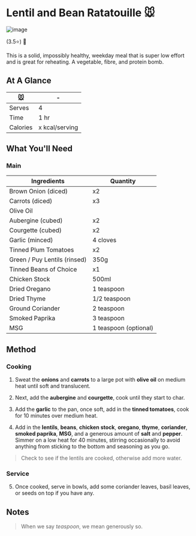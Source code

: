 # Lentil and Bean Ratatouille 🐭

![image](https://drive.google.com/uc?export=view&id=1TTqqLcTi78Juntj3kqNQUjgtYPNmhLLK)

[//]: # (when adding google drive link, just replace the asset id, don't change anything else about the above link otherwise the image will not display)

(3.5⭐️) 💚

This is a solid, impossibly healthy, weekday meal that is super low effort and is great for reheating. A vegetable, fibre, and protein bomb.

## At A Glance

| 🐭       | -              |
| -------- | -------------- |
| Serves   | 4              |
| Time     | 1 hr           |
| Calories | x kcal/serving |

## What You'll Need

### **Main**

| Ingredients                  | Quantity              |
| ---------------------------- | --------------------- |
| Brown Onion (diced)          | x2                    |
| Carrots (diced)              | x3                    |
| Olive Oil                    |                       |
| Aubergine (cubed)            | x2                    |
| Courgette (cubed)            | x2                    |
| Garlic (minced)              | 4 cloves              |
| Tinned Plum Tomatoes         | x2                    |
| Green / Puy Lentils (rinsed) | 350g                  |
| Tinned Beans of Choice       | x1                    |
| Chicken Stock                | 500ml                 |
| Dried Oregano                | 1 teaspoon            |
| Dried Thyme                  | 1/2 teaspoon          |
| Ground Coriander             | 2 teaspoon            |
| Smoked Paprika               | 3 teaspoon            |
| MSG                          | 1 teaspoon (optional) |

## Method

### **Cooking**

1. Sweat the **onions** and **carrots** to a large pot with **olive oil** on medium heat until soft and translucent.

2. Next, add the **aubergine** and **courgette**, cook until they start to char.

3. Add the **garlic** to the pan, once soft, add in the **tinned tomatoes**, cook for 10 minutes over medium heat.

4. Add in the **lentils**, **beans**, **chicken stock**, **oregano**, **thyme**, **coriander**, **smoked paprika**, **MSG**, and a generous amount of **salt** and **pepper**. Simmer on a low heat for 40 minutes, stirring occasionally to avoid anything from sticking to the bottom and seasoning as you go.

> Check to see if the lentils are cooked, otherwise add more water.

### **Service**

5. Once cooked, serve in bowls, add some coriander leaves, basil leaves, or seeds on top if you have any.

## Notes

> When we say *teaspoon*, we mean generously so.